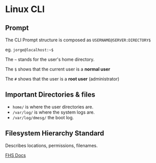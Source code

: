 # Linux CLI

## Prompt

The CLI Prompt structure is composed as `USERNAME@SERVER:DIRECTORY$`

eg. `jorge@localhost:~$`

The `~` stands for the user's home directory.

The `$` shows that the current user is a **normal user**

The `#` shows that the user is a **root user** (administrator)

## Important Directories & files

- `home/` is where the user directories are.
- `/var/log/` is where the system logs are.
- `/var/log/dmesg/` the boot log.

## Filesystem Hierarchy Standard

Describes locations, permissions, filenames.

[FHS Docs](http://www.pathname.com/fhs/)

